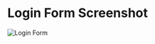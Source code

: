 # Login Form Screenshot

![Login Form](https://cdn.discordapp.com/attachments/902514074280144956/1091364173398683799/screenshot.png)
